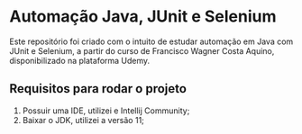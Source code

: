 # Automação Java, JUnit e Selenium

Este repositório foi criado com o intuito de estudar automação em Java com JUnit e Selenium, a partir do curso de Francisco Wagner Costa Aquino, disponibilizado na plataforma Udemy.

## Requisitos para rodar o projeto

1. Possuir uma IDE, utilizei e Intellij Community;
2. Baixar o JDK, utilizei a versão 11;

